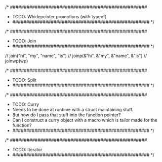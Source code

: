 

/* ##################################################
*  TODO: Whidepointer promotions (with typeof)
*  ##################################################
*/


/* ##################################################
*  TODO: Join
*  ##################################################
*/

// join("hi", "my", "name", "is")
// joinp(&"hi", &"my", &"name", &"is")
// joinwp(wp)

/* ##################################################
*  TODO: Split
*  ##################################################
*/


/* ##################################################
*  TODO: Curry
*  Needs to be done at runtime with a struct maintaining stuff.
*  But how do I pass that stuff into the function pointer?
*  Can I construct a curry object with a macro which is tailor made for the function?
*  ##################################################
*/


/* ##################################################
*  TODO: Iterator
*  ##################################################
*/

